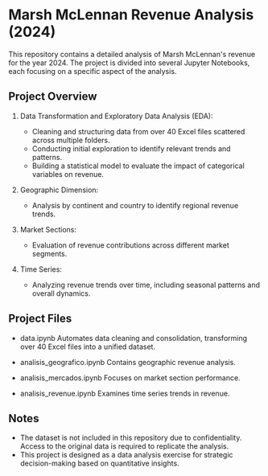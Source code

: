 Marsh McLennan Revenue Analysis (2024)
======================================

This repository contains a detailed analysis of Marsh McLennan's revenue for the year 2024. The project is divided into several Jupyter Notebooks, each focusing on a specific aspect of the analysis.

Project Overview
----------------
1. Data Transformation and Exploratory Data Analysis (EDA):
   - Cleaning and structuring data from over 40 Excel files scattered across multiple folders.
   - Conducting initial exploration to identify relevant trends and patterns.
   - Building a statistical model to evaluate the impact of categorical variables on revenue.

2. Geographic Dimension:
   - Analysis by continent and country to identify regional revenue trends.

3. Market Sections:
   - Evaluation of revenue contributions across different market segments.

4. Time Series:
   - Analyzing revenue trends over time, including seasonal patterns and overall dynamics.

Project Files
-------------
- data.ipynb
  Automates data cleaning and consolidation, transforming over 40 Excel files into a unified dataset.

- analisis_geografico.ipynb
  Contains geographic revenue analysis.

- analisis_mercados.ipynb
  Focuses on market section performance.

- analisis_revenue.ipynb
  Examines time series trends in revenue.

Notes
-----
- The dataset is not included in this repository due to confidentiality. Access to the original data is required to replicate the analysis.
- This project is designed as a data analysis exercise for strategic decision-making based on quantitative insights.
